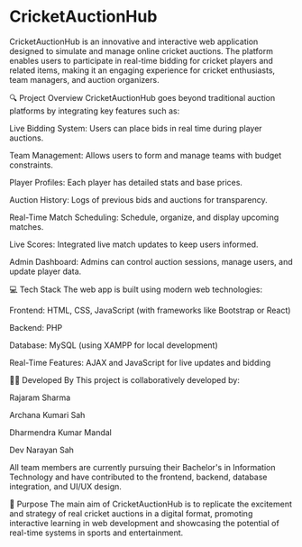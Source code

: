 <h1>CricketAuctionHub</h1>
CricketAuctionHub is an innovative and interactive web application designed to simulate and manage online cricket auctions. The platform enables users to participate in real-time bidding for cricket players and related items, making it an engaging experience for cricket enthusiasts, team managers, and auction organizers.

🔍 Project Overview
CricketAuctionHub goes beyond traditional auction platforms by integrating key features such as:

Live Bidding System: Users can place bids in real time during player auctions.

Team Management: Allows users to form and manage teams with budget constraints.

Player Profiles: Each player has detailed stats and base prices.

Auction History: Logs of previous bids and auctions for transparency.

Real-Time Match Scheduling: Schedule, organize, and display upcoming matches.

Live Scores: Integrated live match updates to keep users informed.

Admin Dashboard: Admins can control auction sessions, manage users, and update player data.

💻 Tech Stack
The web app is built using modern web technologies:

Frontend: HTML, CSS, JavaScript (with frameworks like Bootstrap or React)

Backend: PHP

Database: MySQL (using XAMPP for local development)

Real-Time Features: AJAX and JavaScript for live updates and bidding

👨‍💻 Developed By
This project is collaboratively developed by:

Rajaram Sharma

Archana Kumari Sah

Dharmendra Kumar Mandal

Dev Narayan Sah

All team members are currently pursuing their Bachelor's in Information Technology and have contributed to the frontend, backend, database integration, and UI/UX design.

🎯 Purpose
The main aim of CricketAuctionHub is to replicate the excitement and strategy of real cricket auctions in a digital format, promoting interactive learning in web development and showcasing the potential of real-time systems in sports and entertainment.

